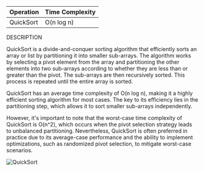 | Operation      | Time Complexity |
|-----------------|-----------------|
| QuickSort       | O(n log n)       |

DESCRIPTION

QuickSort is a divide-and-conquer sorting algorithm that efficiently sorts an array or list by partitioning it into smaller sub-arrays. 
The algorithm works by selecting a pivot element from the array and partitioning the other elements into two sub-arrays according to whether they are less than or greater than the pivot. 
The sub-arrays are then recursively sorted. This process is repeated until the entire array is sorted.

QuickSort has an average time complexity of O(n log n), making it a highly efficient sorting algorithm for most cases. 
The key to its efficiency lies in the partitioning step, which allows it to sort smaller sub-arrays independently.

However, it's important to note that the worst-case time complexity of QuickSort is O(n^2), 
which occurs when the pivot selection strategy leads to unbalanced partitioning. 
Nevertheless, QuickSort is often preferred in practice due to its average-case performance and the ability to implement optimizations, such as randomized pivot selection, to mitigate worst-case scenarios.


![QuickSort](https://github.com/neskor-b/Algoritms-and-data-structure/assets/89013557/c0373b8d-a247-47a7-88f8-621993a24c29)
